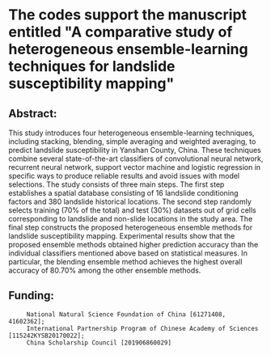 The codes support the manuscript entitled "A comparative study of heterogeneous ensemble-learning techniques for landslide susceptibility mapping"
===

Abstract:
---

This study introduces four heterogeneous ensemble-learning techniques, including stacking, blending, simple averaging and weighted averaging, to predict landslide susceptibility in Yanshan County, China. These techniques combine several state-of-the-art classifiers of convolutional neural network, recurrent neural network, support vector machine and logistic regression in specific ways to produce reliable results and avoid issues with model selections. The study consists of three main steps. The first step establishes a spatial database consisting of 16 landslide conditioning factors and 380 landslide historical locations. The second step randomly selects training (70% of the total) and test (30%) datasets out of grid cells corresponding to landslide and non-slide locations in the study area. The final step constructs the proposed heterogeneous ensemble methods for landslide susceptibility mapping. Experimental results show that the proposed ensemble methods obtained higher prediction accuracy than the individual classifiers mentioned above based on statistical measures. In particular, the blending ensemble method achieves the highest overall accuracy of 80.70% among the other ensemble methods. 

Funding:
---
         National Natural Science Foundation of China [61271408, 41602362]; 
         International Partnership Program of Chinese Academy of Sciences [115242KYSB20170022]; 
         China Scholarship Council [201906860029]
